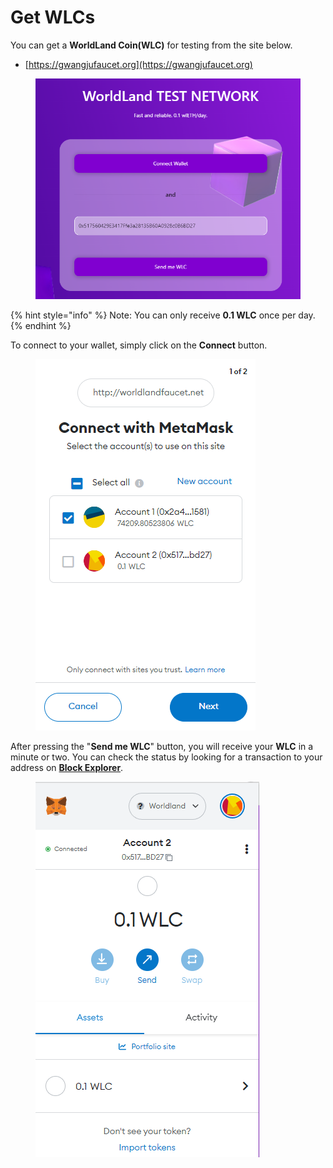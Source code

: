 # Get WLCs

You can get a **WorldLand Coin(WLC)** for testing from the site below.

* [https://gwangjufaucet.org](https://gwangjufaucet.org)

<figure><img src="../../.gitbook/assets/faucet.png" alt=""><figcaption></figcaption></figure>

{% hint style="info" %}
Note: You can only receive **0.1 WLC** once per day.
{% endhint %}

To connect to your wallet, simply click on the **Connect** button.

<figure><img src="../../.gitbook/assets/faucet_connect.png" alt=""><figcaption></figcaption></figure>

After pressing the "**Send me WLC**" button, you will receive your **WLC** in a minute or two. You can check the status by looking for a transaction to your address on [**Block Explorer**](http://scan.worldland.foundation/).

<figure><img src="../../.gitbook/assets/faucet_result.png" alt=""><figcaption></figcaption></figure>
